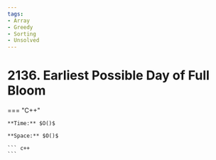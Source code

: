 ```yaml
---
tags:
- Array
- Greedy
- Sorting
- Unsolved
---
```



# 2136. Earliest Possible Day of Full Bloom

=== "C++"

    **Time:** $O()$

    **Space:** $O()$

    ``` c++
    ```